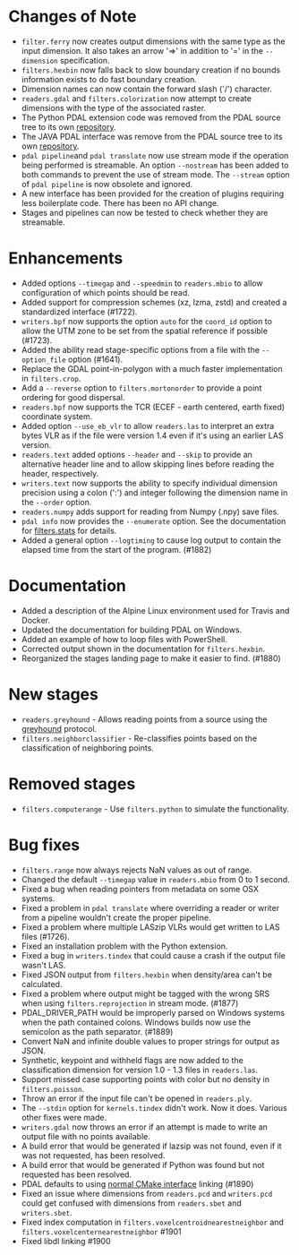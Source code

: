 # Changes of Note

- `filter.ferry` now creates output dimensions with the same type as the input dimension. It also takes an arrow '=>' in addition to '=' in the `--dimension` specification.
- `filters.hexbin` now falls back to slow boundary creation if no bounds information exists to do fast boundary creation.
- Dimension names can now contain the forward slash ('/') character.
- `readers.gdal` and `filters.colorization` now attempt to create dimensions with the type of the associated raster.
- The Python PDAL extension code was removed from the PDAL source tree to its own [repository](https://github.com/PDAL/python).
- The JAVA PDAL interface was remove from the PDAL source tree to its own [repository](https://github.com/PDAL/java).
- `pdal pipeline`and `pdal translate` now use stream mode if the operation being performed is streamable.  An option `--nostream` has been added to both commands to prevent the use of stream mode.  The `--stream` option of `pdal pipeline` is now obsolete and ignored.
- A new interface has been provided for the creation of plugins requiring less boilerplate code. There has been no API change.
- Stages and pipelines can now be tested to check whether they are streamable.

# Enhancements

- Added options `--timegap` and `--speedmin` to `readers.mbio` to allow configuration of which points should be read.
- Added support for compression schemes (xz, lzma, zstd) and created a standardized interface (#1722).
- `writers.bpf` now supports the option `auto` for the `coord_id` option to allow the UTM zone to be set from the spatial reference if possible (#1723).
- Added the ability read stage-specific options from a file with the `--option_file` option (#1641).
- Replace the GDAL point-in-polygon with a much faster implementation in `filters.crop`.
- Add a `--reverse` option to `filters.mortonorder` to provide a point ordering for good dispersal.
- `readers.bpf` now supports the TCR (ECEF - earth centered, earth fixed) coordinate system.
- Added option `--use_eb_vlr` to allow `readers.las` to interpret an extra bytes VLR as if the file were version 1.4 even if it's using an earlier LAS version.
- `readers.text` added options `--header` and `--skip` to provide an alternative header line and to allow skipping lines before reading the header, respectively.
- `writers.text` now supports the ability to specify individual dimension precision using a colon (':') and integer following the dimension name in the `--order` option.
- `readers.numpy` adds support for reading from Numpy (.npy) save files.
- `pdal info` now provides the `--enumerate` option.  See the documentation for [filters.stats](https://www.pdal.io/stages/filters.stats.html) for details.
- Added a general option `--logtiming` to cause log output to contain the elapsed time from the start of the program. (#1882)

# Documentation

- Added a description of the Alpine Linux environment used for Travis and Docker.
- Updated the documentation for building PDAL on Windows.
- Added an example of how to loop files with PowerShell.
- Corrected output shown in the documentation for `filters.hexbin`.
- Reorganized the stages landing page to make it easier to find. (#1880)

# New stages

- `readers.greyhound` - Allows reading points from a source using the [greyhound](https://github.com/hobu/greyhound) protocol.
- `filters.neighborclassifier` - Re-classifies points based on the classification of neighboring points.

# Removed stages

- `filters.computerange` - Use `filters.python` to simulate the functionality.

# Bug fixes

- `filters.range` now always rejects NaN values as out of range.
- Changed the default `--timegap` value in `readers.mbio` from 0 to 1 second.
- Fixed a bug when reading pointers from metadata on some OSX systems.
- Fixed a problem in `pdal translate` where overriding a reader or writer from a pipeline wouldn't create the proper pipeline.
- Fixed a problem where multiple LASzip VLRs would get written to LAS files (#1726).
- Fixed an installation problem with the Python extension.
- Fixed a bug in `writers.tindex` that could cause a crash if the output file wasn't LAS.
- Fixed JSON output from `filters.hexbin` when density/area can't be calculated.
- Fixed a problem where output might be tagged with the wrong SRS when using `filters.reprojection` in stream mode. (#1877)
- PDAL_DRIVER_PATH would be improperly parsed on Windows systems when the path contained colons. Windows builds now use the semicolon as the path separator. (#1889)
- Convert NaN and infinite double values to proper strings for output as JSON.
- Synthetic, keypoint and withheld flags are now added to the classification dimension for version 1.0 - 1.3 files in `readers.las`.
- Support missed case supporting points with color but no density in `filters.poisson`.
- Throw an error if the input file can't be opened in `readers.ply`.
- The `--stdin` option for `kernels.tindex` didn't work. Now it does. Various other fixes were made.
- `writers.gdal` now throws an error if an attempt is made to write an output file with no points available.
- A build error that would be generated if lazsip was not found, even if it was not requested, has been resolved.
- A build error that would be generated if Python was found but not requested has been resolved.
- PDAL defaults to using [normal CMake interface](https://cmake.org/cmake/help/v3.11/policy/CMP0022.html) linking (#1890)
- Fixed an issue where dimensions from `readers.pcd` and `writers.pcd` could get confused with dimensions from `readers.sbet` and `writers.sbet`.
- Fixed index computation in `filters.voxelcentroidnearestneighbor` and `filters.voxelcenternearestneighbor` #1901
- Fixed libdl linking #1900


